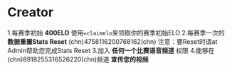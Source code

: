# Creator

1.每赛季初始 **400ELO** 使用`=claimelo`来领取你的赛季初始ELO
2.每赛季一次的 **数据重置Stats Reset**
(chn)4758116200768162(chn) 注意：要Reset时请at Admin帮助您完成Stats Reset
3.加入 **任何一个比赛语音频道** 权限
4.能够在(chn)8918255316526220(chn)频道 **宣传您的视频** 
